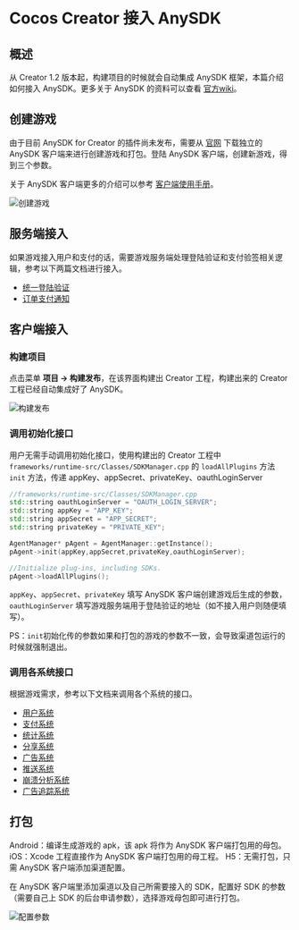 # Cocos Creator 接入 AnySDK

## 概述

从 Creator 1.2 版本起，构建项目的时候就会自动集成 AnySDK 框架，本篇介绍如何接入 AnySDK。更多关于 AnySDK 的资料可以查看 [官方wiki](http://docs.anysdk.com/)。

## 创建游戏

由于目前 AnySDK for Creator 的插件尚未发布，需要从 [官网](http://www.anysdk.com/downloads) 下载独立的 AnySDK 客户端来进行创建游戏和打包。登陆 AnySDK 客户端，创建新游戏，得到三个参数。

关于 AnySDK 客户端更多的介绍可以参考 [客户端使用手册](http://docs.anysdk.com/PackageTool)。

![创建游戏](integrate-anysdk/create-game.png)

## 服务端接入

如果游戏接入用户和支付的话，需要游戏服务端处理登陆验证和支付验签相关逻辑，参考以下两篇文档进行接入。

- [统一登陆验证](http://docs.anysdk.com/OauthLogin)
- [订单支付通知](http://docs.anysdk.com/PaymentNotice)

## 客户端接入

### 构建项目

点击菜单 **项目 -> 构建发布**，在该界面构建出 Creator 工程，构建出来的 Creator 工程已经自动集成好了 AnySDK。

![构建发布](integrate-anysdk/build-publish.png)

### 调用初始化接口

用户无需手动调用初始化接口，使用构建出的 Creator 工程中 `frameworks/runtime-src/Classes/SDKManager.cpp` 的 `loadAllPlugins` 方法 `init` 方法，传递 appKey、appSecret、privateKey、oauthLoginServer

```cpp
//frameworks/runtime-src/Classes/SDKManager.cpp
std::string oauthLoginServer = "OAUTH_LOGIN_SERVER";
std::string appKey = "APP_KEY";
std::string appSecret = "APP_SECRET";
std::string privateKey = "PRIVATE_KEY";

AgentManager* pAgent = AgentManager::getInstance();
pAgent->init(appKey,appSecret,privateKey,oauthLoginServer);

//Initialize plug-ins, including SDKs.
pAgent->loadAllPlugins();
```

`appKey`、`appSecret`、`privateKey` 填写 AnySDK 客户端创建游戏后生成的参数，`oauthLoginServer` 填写游戏服务端用于登陆验证的地址（如不接入用户则随便填写）。

PS：`init`初始化传的参数如果和打包的游戏的参数不一致，会导致渠道包运行的时候就强制退出。

### 调用各系统接口

根据游戏需求，参考以下文档来调用各个系统的接口。

* [用户系统](http://docs.anysdk.com/UsersystemJS)
* [支付系统](http://docs.anysdk.com/IapsystemJS)
* [统计系统][1]
* [分享系统][2]
* [广告系统][3]
* [推送系统][4]
* [崩溃分析系统][5]
* [广告追踪系统](http://docs.anysdk.com/AdTrackingSystemJS)

[1]: http://docs.anysdk.com/AnalyticsSystem(JS)
[2]: http://docs.anysdk.com/ShareSystem(JS)
[3]: http://docs.anysdk.com/AdsSystem(JS)
[4]: http://docs.anysdk.com/PushSystem(JS)
[5]: http://docs.anysdk.com/CrashSystem(JS)

## 打包

Android：编译生成游戏的 apk，该 apk 将作为 AnySDK 客户端打包用的母包。
iOS：Xcode 工程直接作为 AnySDK 客户端打包用的母工程。
H5：无需打包，只需 AnySDK 客户端添加渠道配置。

在 AnySDK 客户端里添加渠道以及自己所需要接入的 SDK，配置好 SDK 的参数（需要自己上 SDK 的后台申请参数），选择游戏母包即可进行打包。

![配置参数](integrate-anysdk/sdk-params.png)
